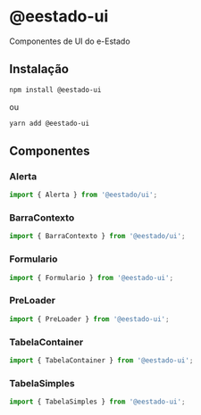 # @eestado-ui
Componentes de UI do e-Estado

## Instalação

```bash
npm install @eestado-ui
```
ou
```bash
yarn add @eestado-ui
```

## Componentes

### Alerta

```javascript
import { Alerta } from '@eestado/ui';
```

### BarraContexto

```javascript
import { BarraContexto } from '@eestado/ui';
```

### Formulario

```javascript
import { Formulario } from '@eestado-ui';
```

### PreLoader

```javascript
import { PreLoader } from '@eestado-ui';
```

### TabelaContainer

```javascript
import { TabelaContainer } from '@eestado-ui';
```

### TabelaSimples

```javascript
import { TabelaSimples } from '@eestado-ui';
```
